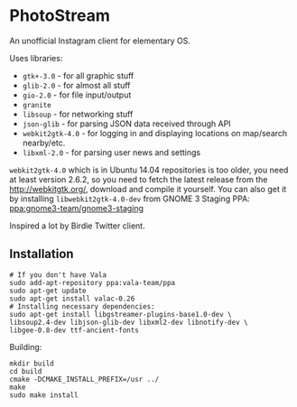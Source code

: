 # PhotoStream

An unofficial Instagram client for elementary OS.

Uses libraries:
* `gtk+-3.0` - for all graphic stuff
* `glib-2.0` - for almost all stuff
* `gio-2.0` - for file input/output
* `granite`
* `libsoup` - for networking stuff
* `json-glib` - for parsing JSON data received through API
* `webkit2gtk-4.0` - for logging in and displaying locations on map/search nearby/etc.
* `libxml-2.0` - for parsing user news and settings

`webkit2gtk-4.0` which is in Ubuntu 14.04 repositories is too older, you need at least version 2.6.2, so you need to fetch the latest release from the http://webkitgtk.org/, download and compile it yourself.
You can also get it by installing `libwebkit2gtk-4.0-dev` from GNOME 3 Staging PPA: [ppa:gnome3-team/gnome3-staging](https://launchpad.net/~gnome3-team/+archive/ubuntu/gnome3-staging)

Inspired a lot by Birdie Twitter client.

## Installation 

```shell
# If you don't have Vala
sudo add-apt-repository ppa:vala-team/ppa
sudo apt-get update
sudo apt-get install valac-0.26
# Installing necessary dependencies:
sudo apt-get install libgstreamer-plugins-base1.0-dev \
libsoup2.4-dev libjson-glib-dev libxml2-dev libnotify-dev \
libgee-0.8-dev ttf-ancient-fonts
```

Building:

```shell
mkdir build
cd build
cmake -DCMAKE_INSTALL_PREFIX=/usr ../
make
sudo make install
```
